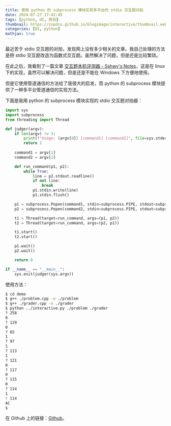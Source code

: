 ```yaml
---
title: 使用 python 的 subprocess 模块实现多平台的 stdio 交互题对拍
date: 2024-07-27 17:42:49
tags: [python, OI, 原创]
thumbnail: https://znpdco.github.io/blogimage/interactive/thumbnail.webp
categories: [OI, python]
mathjax: true
---
```


最近苦于 stdio 交互题的对拍，发现网上没有多少相关的文章。我自己处理的方法是把 stdio 交互题改造为函数式交互题。虽然解决了问题，但是还是比较繁琐。

在此之后，我看到了一篇文章 [交互题本机评测器 - Sshwy's Notes](https://notes.sshwy.name/Interactive-Prob-Judger/)，这是在 linux 下的实现，虽然可以解决问题，但是还是不能在 Windows 下方便地使用。

但是它使用管道通信的方法给了我很大的启发，而 python 的 subprocess 模块提供了一种多平台管道通信的实现方法。

下面是我用 python 的 subprocess 模块实现的 stdio 交互题对拍器：

```python
import sys
import subprocess
from threading import Thread

def judger(argv):
    if len(argv) != 3:
        print(f"Usage: {argv[0]} [command1] [command2]", file=sys.stderr)
        return 1
    
    command1 = argv[1]
    command2 = argv[2]

    def run_command(p1, p2):
        while True:
            line = p2.stdout.readline()
            if not line:
                break
            p1.stdin.write(line)
            p1.stdin.flush()

    p1 = subprocess.Popen(command1, stdin=subprocess.PIPE, stdout=subprocess.PIPE)
    p2 = subprocess.Popen(command2, stdin=subprocess.PIPE, stdout=subprocess.PIPE)

    t1 = Thread(target=run_command, args=(p1, p2))
    t2 = Thread(target=run_command, args=(p2, p1))

    t1.start()
    t2.start()

    p1.wait()
    p2.wait()

    return 0

if __name__ == "__main__":
    sys.exit(judger(sys.argv))
```

使用方法：

```bash
$ cd demo
$ g++ ./problem.cpp -o ./problem
$ g++ ./grader.cpp -o ./grader
$ python ../interactive.py ./problem ./grader
? 258
0    
? 129
0    
? 65 
1    
? 97 
1    
? 113
1    
? 121
0
? 117
0
? 115
0
? 114
1
! 114
AC
$ 
```

在 Github 上的链接：[Github](https://github.com/znpdco/interactive)。